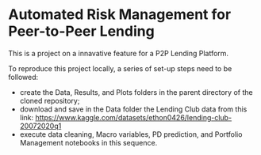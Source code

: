 # Automated Risk Management for Peer-to-Peer Lending
This is a project on a innavative feature for a P2P Lending Platform.

To reproduce this project locally, a series of set-up steps need to be followed:
- create the Data, Results, and Plots folders in the parent directory of the cloned repository;
- download and save in the Data folder the Lending Club data from this link: https://www.kaggle.com/datasets/ethon0426/lending-club-20072020q1
- execute data cleaning, Macro variables, PD prediction, and Portfolio Management notebooks in this sequence.
